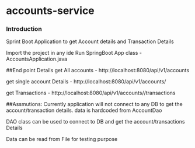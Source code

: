 # accounts-service

### Introduction
Sprint Boot Application to get Account details and Transaction Details

Import the project in any ide
Run SpringBoot App class - AccountsApplication.java


##End point Details
get All accounts - http://localhost:8080/api/v1/accounts

get single account Details - http://localhost:8080/api/v1/accounts/<accountId>

get Transactions - http://localhost:8080/api/v1/accounts/<accountId>/transactions

##Assmutions: 
Currently application will not connect to any DB to get the account/transaction details. data is hardcoded from AccountDao

DAO class can be used to connect to DB and get the account/transactions Details

Data can be read from File for testing purpose
